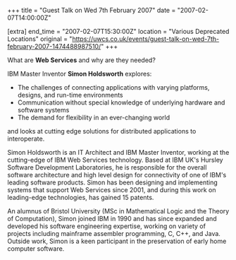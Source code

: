 +++
title = "Guest Talk on Wed 7th February 2007"
date = "2007-02-07T14:00:00Z"

[extra]
end_time = "2007-02-07T15:30:00Z"
location = "Various Deprecated Locations"
original = "https://uwcs.co.uk/events/guest-talk-on-wed-7th-february-2007-1474488987510/"
+++

What are **Web Services** and why are they needed?

IBM Master Inventor **Simon Holdsworth** explores:

  - The challenges of connecting applications with varying platforms, designs, and run-time environments
  - Communication without special knowledge of underlying hardware and software systems
  - The demand for flexibility in an ever-changing world

and looks at cutting edge solutions for distributed applications to interoperate.

Simon Holdsworth is an IT Architect and IBM Master Inventor, working at the cutting-edge of IBM Web Services technology. Based at IBM UK's Hursley Software Development Laboratories, he is responsible for the overall software architecture and high level design for connectivity of one of IBM's leading software products. Simon has been designing and implementing systems that support Web Services since 2001, and during this work on leading-edge technologies, has gained 15 patents.

An alumnus of Bristol University (MSc in Mathematical Logic and the Theory of Computation), Simon joined IBM in 1990 and has since expanded and developed his software engineering expertise, working on variety of projects including mainframe assembler programming, C, C++, and Java. Outside work, Simon is a keen participant in the preservation of early home computer software.

